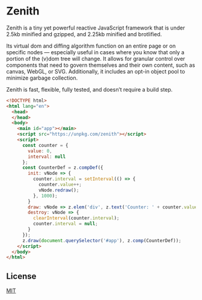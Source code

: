 # Zenith

Zenith is a tiny yet powerful reactive JavaScript framework that is under 2.5kb minified and gzipped, and 2.25kb minified and brotlified.

Its virtual dom and diffing algorithm function on an entire page or on specific nodes — especially useful in cases where you know that only a portion of the (v)dom tree will change. It allows for granular control over components that need to govern themselves and their own content, such as canvas, WebGL, or SVG. Additionally, it includes an opt-in object pool to minimize garbage collection.

Zenith is fast, flexible, fully tested, and doesn’t require a build step.

```html
<!DOCTYPE html>
<html lang="en">
  <head>
  </head>
  <body>
    <main id="app"></main>
    <script src="https://unpkg.com/zenith"></script>
    <script>
      const counter = {
        value: 0,
        interval: null
      };
      const CounterDef = z.compDef({
        init: vNode => {
          counter.interval = setInterval(() => {
            counter.value++;
            vNode.redraw();
          }, 1000);
        }
        draw: vNode => z.elem('div', z.text('Counter: ' + counter.value)),
        destroy: vNode => {
          clearInterval(counter.interval);
          counter.interval = null;
        }
      });
      z.draw(document.querySelector('#app'), z.comp(CounterDef));
    </script>
  </body>
</html>
```

## License

[MIT](LICENSE.md)
